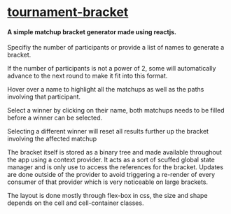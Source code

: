# [tournament-bracket](https://seegg.github.io/tournament-bracket)

#### A simple matchup bracket generator made using reactjs.

Specifiy the number of participants or provide a list of names to generate a bracket.

If the number of participants is not a power of 2, some will automatically advance to the next round to make it fit into this format.

Hover over a name to highlight all the matchups as well as the paths involving that participant.

Select a winner by clicking on their name, both matchups needs to be filled before a winner can be selected.

Selecting a different winner will reset all results further up the bracket involving the affected matchup

The bracket itself is stored as a binary tree and made available throughout the app using a context provider.
It acts as a sort of scuffed global state manager and is only use to access the references for the bracket. Updates are done outside of the provider to avoid triggering a re-render of every consumer of that provider which is very noticeable on large brackets.

The layout is done mostly through flex-box in css, the size and shape depends on the cell and cell-container classes.